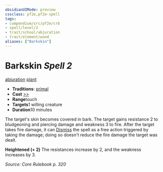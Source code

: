 ```yaml
---
obsidianUIMode: preview
cssclass: pf2e,pf2e-spell
tags:
- compendium/src/pf2e/crb
- spell/level/2
- trait/school/abjuration
- trait/element/wood
aliases: ["Barkskin"]
---
```

# Barkskin *Spell 2*   
[abjuration](abjuration.md)  [plant](plant.md)  

- **Traditions**: [primal](primal.md)
- **Cast** [>>](chapter-9-playing-the-game.md#Actions "Two-Action") 
- **Range**touch
- **Targets**1 willing creature
- **Duration**10 minutes

The target's skin becomes covered in bark. The target gains resistance 2 to bludgeoning and piercing damage and weakness 3 to fire. After the target takes fire damage, it can [Dismiss](dismiss.md) the spell as a free action triggered by taking the damage; doing so doesn't reduce the fire damage the target was dealt.

**Heightened (+ 2)** The resistances increase by 2, and the weakness increases by 3.

*Source: Core Rulebook p. 320*